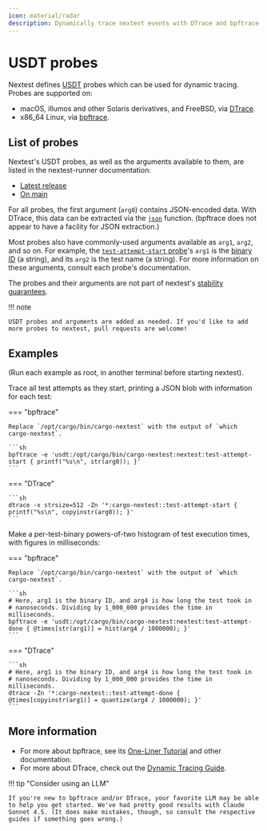 ```yaml
---
icon: material/radar
description: Dynamically trace nextest events with DTrace and bpftrace.
---
```


# USDT probes

<!-- md:version 0.9.107 -->

Nextest defines [USDT](https://docs.rs/usdt/) probes which can be used for dynamic tracing. Probes are supported on:

* macOS, illumos and other Solaris derivatives, and FreeBSD, via [DTrace](https://dtrace.org/).
* x86_64 Linux, via [bpftrace](https://bpftrace.org/).

## List of probes

Nextest's USDT probes, as well as the arguments available to them, are listed in the nextest-runner documentation:

* [Latest release](https://docs.rs/nextest-runner/latest/nextest_runner/usdt)
* [On main](https://nexte.st/rustdoc/nextest_runner/usdt/)

For all probes, the first argument (`arg0`) contains JSON-encoded data. With DTrace, this data can be extracted via the [`json`](https://sysmgr.org/blog/2012/11/29/dtrace_and_json_together_at_last/) function. (bpftrace does not appear to have a facility for JSON extraction.)

Most probes also have commonly-used arguments available as `arg1`, `arg2`, and so on. For example, the [`test-attempt-start` probe](https://nexte.st/rustdoc/nextest_runner/usdt/struct.UsdtTestAttemptStart)'s `arg1` is the [binary ID](../running.md#binary-ids) (a string), and its `arg2` is the test name (a string). For more information on these arguments, consult each probe's documentation.

The probes and their arguments are not part of nextest's [stability guarantees](../stability/index.md).

!!! note

    USDT probes and arguments are added as needed. If you'd like to add more probes to nextest, pull requests are welcome!

## Examples

(Run each example as root, in another terminal before starting nextest).

Trace all test attempts as they start, printing a JSON blob with information for each test:

=== "bpftrace"

    Replace `/opt/cargo/bin/cargo-nextest` with the output of `which cargo-nextest`.

    ```sh
    bpftrace -e 'usdt:/opt/cargo/bin/cargo-nextest:nextest:test-attempt-start { printf("%s\n", str(arg0)); }'
    ```

=== "DTrace"

    ```sh
    dtrace -x strsize=512 -Zn '*:cargo-nextest::test-attempt-start { printf("%s\n", copyinstr(arg0)); }'
    ```

Make a per-test-binary powers-of-two histogram of test execution times, with figures in milliseconds:

=== "bpftrace"

    Replace `/opt/cargo/bin/cargo-nextest` with the output of `which cargo-nextest`.

    ```sh
    # Here, arg1 is the binary ID, and arg4 is how long the test took in
    # nanoseconds. Dividing by 1_000_000 provides the time in milliseconds.
    bpftrace -e 'usdt:/opt/cargo/bin/cargo-nextest:nextest:test-attempt-done { @times[str(arg1)] = hist(arg4 / 1000000); }'
    ```

=== "DTrace"

    ```sh
    # Here, arg1 is the binary ID, and arg4 is how long the test took in
    # nanoseconds. Dividing by 1_000_000 provides the time in milliseconds.
    dtrace -Zn '*:cargo-nextest::test-attempt-done { @times[copyinstr(arg1)] = quantize(arg4 / 1000000); }'
    ```

## More information

* For more about bpftrace, see its [One-Liner Tutorial](https://bpftrace.org/tutorial-one-liners) and other documentation.
* For more about DTrace, check out the [Dynamic Tracing Guide](https://illumos.org/books/dtrace/preface.html#preface).

!!! tip "Consider using an LLM"

    If you're new to bpftrace and/or DTrace, your favorite LLM may be able to help you get started. We've had pretty good results with Claude Sonnet 4.5. (It does make mistakes, though, so consult the respective guides if something goes wrong.)
